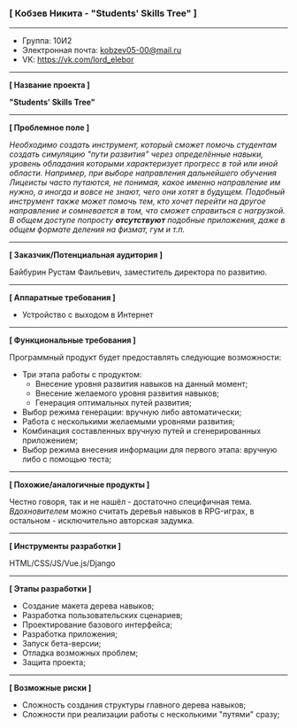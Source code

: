 ### [ Кобзев Никита - "Students' Skills Tree" ]

---

* Группа: 10И2
* Электронная почта: kobzev05-00@mail.ru
* VK: https://vk.com/lord_elebor
---

**[ Название проекта ]**

**"Students' Skills Tree"**

---

**[ Проблемное поле ]**

*Необходимо создать инструмент, который сможет помочь студентам создать симуляцию "пути развития" через определённые навыки, уровень обладания которыми характеризует прогресс в той или иной области. Например, при выборе направления дальнейшего обучения Лицеисты часто путаются, не понимая, какое именно направление им нужно, а иногда и вовсе не знают, чего они хотят в будущем. Подобный инструмент также может помочь тем, кто хочет перейти на другое направление и сомневается в том, что сможет справиться с нагрузкой. В общем доступе попросту **отсутствуют** подобные приложения, даже в общем формате деления на физмат, гум и т.п.*

---

**[ Заказчик/Потенциальная аудитория ]**

Байбурин Рустам Фаильевич, заместитель директора по развитию.

---

**[ Аппаратные требования ]**

* Устройство с выходом в Интернет

---

**[ Функциональные требования ]**

Программный продукт будет предоставлять следующие возможности:

* Три этапа работы с продуктом:
  * Внесение уровня развития навыков на данный момент;
  * Внесение желаемого уровня развития навыков;
  * Генерация оптимальных путей развития;
* Выбор режима генерации: вручную либо автоматически;
* Работа с несколькими желаемыми уровнями развития;
* Комбинация составленных вручную путей и сгенерированных приложением;
* Выбор режима внесения информации для первого этапа: вручную либо с помощью теста;

---

**[ Похожие/аналогичные продукты ]**

Честно говоря, так и не нашёл - достаточно специфичная тема. *Вдохновителем* можно считать деревья навыков в RPG-играх, в остальном - исключительно авторская задумка.

---

**[ Инструменты разработки ]**

HTML/CSS/JS/Vue\.js/Django

---

**[ Этапы разработки ]**

* Создание макета дерева навыков;
* Разработка пользовательских сценариев;
* Проектирование базового интерфейса;
* Разработка приложения;
* Запуск бета-версии;
* Отладка возможных проблем;
* Защита проекта;

---

**[ Возможные риски ]**

* Сложность создания структуры главного дерева навыков;
* Сложности при реализации работы с несколькими "путями" сразу;
